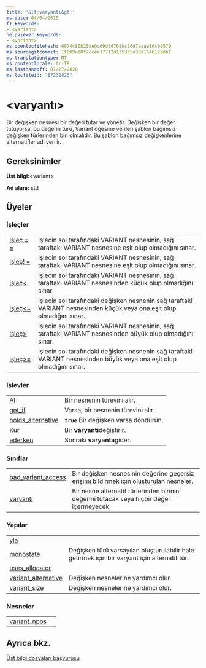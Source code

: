 ```yaml
---
title: '&lt;varyantı&gt;'
ms.date: 04/04/2019
f1_keywords:
- <variant>
helpviewer_keywords:
- <variant>
ms.openlocfilehash: 6074c80b20ae0c69d34768bc16d7aaae16c99579
ms.sourcegitcommit: 1f009ab0f2cc4a177f2d1353d5a38f164612bdb1
ms.translationtype: MT
ms.contentlocale: tr-TR
ms.lasthandoff: 07/27/2020
ms.locfileid: "87232826"
---
```

# <a name="ltvariantgt"></a>&lt;varyantı&gt;

Bir değişken nesnesi bir değeri tutar ve yönetir. Değişken bir değer tutuyorsa, bu değerin türü, Variant öğesine verilen şablon bağımsız değişken türlerinden biri olmalıdır. Bu şablon bağımsız değişkenlerine alternatifler adı verilir.

## <a name="requirements"></a>Gereksinimler

**Üst bilgi:**\<variant>

**Ad alanı:** std

## <a name="members"></a>Üyeler

### <a name="operators"></a>İşleçler

|||
|-|-|
|[işleç = =](../standard-library/forward-list-operators.md#op_eq_eq)|İşlecin sol tarafındaki VARIANT nesnesinin, sağ taraftaki VARIANT nesnesine eşit olup olmadığını sınar.|
|[işleç! =](../standard-library/forward-list-operators.md#op_neq)|İşlecin sol tarafındaki VARIANT nesnesinin, sağ taraftaki VARIANT nesnesine eşit olup olmadığını sınar.|
|[işleç<](../standard-library/forward-list-operators.md#op_lt)|İşlecin sol tarafındaki VARIANT nesnesinin, sağ taraftaki VARIANT nesnesinden küçük olup olmadığını sınar.|
|[işleç<=](../standard-library/forward-list-operators.md#op_lt_eq)|İşlecin sol tarafındaki değişken nesnenin sağ taraftaki VARIANT nesnesinden küçük veya ona eşit olup olmadığını sınar.|
|[işleç>](../standard-library/forward-list-operators.md#op_gt)|İşlecin sol tarafındaki VARIANT nesnesinin, sağ taraftaki VARIANT nesnesinden büyük olup olmadığını sınar.|
|[işleç>=](../standard-library/forward-list-operators.md#op_lt_eq)|İşlecin sol tarafındaki değişken nesnenin sağ taraftaki VARIANT nesnesinden büyük veya ona eşit olup olmadığını sınar.|

### <a name="functions"></a>İşlevler

|||
|-|-|
|[Al](../standard-library/variant-functions.md#get)|Bir nesnenin türevini alır.|
|[get_if](../standard-library/variant-functions.md#get_if)|Varsa, bir nesnenin türevini alır.|
|[holds_alternative](../standard-library/variant-functions.md#holds_alternative)|**`true`** Bir değişken varsa döndürün.|
|[Kur](../standard-library/variant-functions.md#swap)|Bir **varyantı**değiştirir.|
|[ederken](../standard-library/variant-functions.md#visit)|Sonraki **varyanta**gider.|

### <a name="classes"></a>Sınıflar

|||
|-|-|
|[bad_variant_access](../standard-library/bad-variant-access-class.md)|Bir değişken nesnesinin değerine geçersiz erişimi bildirmek için oluşturulan nesneler.|
|[varyantı](../standard-library/variant.md)|Bir nesne alternatif türlerinden birinin değerini tutacak veya hiçbir değer içermeyecek.|

### <a name="structs"></a>Yapılar

|||
|-|-|
|[yla](../standard-library/hash-structure.md)||
|[monostate](../standard-library/monostate-structure.md)|Değişken türü varsayılan oluşturulabilir hale getirmek için bir varyant için alternatif tür.|
|[uses_allocator](../standard-library/uses-allocator-structure.md)||
|[variant_alternative](../standard-library/variant-alternative-structure.md)|Değişken nesnelerine yardımcı olur.|
|[variant_size](../standard-library/variant-size-structure.md)|Değişken nesnelerine yardımcı olur.|

### <a name="objects"></a>Nesneler

|||
|-|-|
|[variant_npos](../standard-library/variant-functions.md#variant_npos)||

## <a name="see-also"></a>Ayrıca bkz.

[Üst bilgi dosyaları başvurusu](../standard-library/cpp-standard-library-header-files.md)
